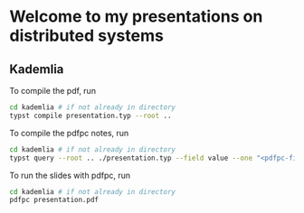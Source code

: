 # Welcome to my presentations on distributed systems

## Kademlia

To compile the pdf, run 
```sh
cd kademlia # if not already in directory
typst compile presentation.typ --root ..
```

To compile the pdfpc notes, run
```sh
cd kademlia # if not already in directory
typst query --root .. ./presentation.typ --field value --one "<pdfpc-file>" > ./presentation.pdfpc
```

To run the slides with pdfpc, run
```sh
cd kademlia # if not already in directory
pdfpc presentation.pdf
```
